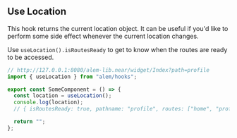 <!-- TODO: Deve ser realocado para hooks -->
<!-- Funciona apenas dentro dos filhos do Routes -->

## Use Location

This hook returns the current location object. It can be useful if you'd like to perform some side effect whenever the current location changes.

Use `useLocation().isRoutesReady` to get to know when the routes are ready to be accessed.

```ts
// http://127.0.0.1:8080/alem-lib.near/widget/Index?path=profile
import { useLocation } from "alem/hooks";

export const SomeComponent = () => {
  const location = useLocation();
  console.log(location);
  // { isRoutesReady: true, pathname: "profile", routes: ["home", "profile"] }

  return "";
};
```
